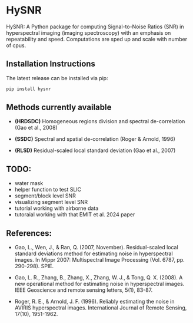 # HySNR

HySNR: A Python package for computing Signal-to-Noise Ratios (SNR) in hyperspectral imaging (imaging spectroscopy) with an emphasis on repeatability and speed. Computations are sped up and scale with number of cpus.


## Installation Instructions

The latest release can be installed via pip:

```bash
pip install hysnr
```

## Methods currently available
- __(HRDSDC)__ Homogeneous regions division and spectral de-correlation (Gao et al., 2008)

- __(SSDC)__ Spectral and spatial de-correlation (Roger & Arnold, 1996)

- __(RLSD)__ Residual-scaled local standard deviation (Gao et al., 2007)


## TODO:
- water mask
- helper function to test SLIC
- segment/block level SNR 
- visualizing segment level SNR
- tutorial working with airborne data
- tutoraial working with that EMIT et al. 2024 paper


## References:

- Gao, L., Wen, J., & Ran, Q. (2007, November). Residual-scaled local standard deviations method for estimating noise in hyperspectral images. In Mippr 2007: Multispectral Image Processing (Vol. 6787, pp. 290-298). SPIE.

- Gao, L. R., Zhang, B., Zhang, X., Zhang, W. J., & Tong, Q. X. (2008). A new operational method for estimating noise in hyperspectral images. IEEE Geoscience and remote sensing letters, 5(1), 83-87.

- Roger, R. E., & Arnold, J. F. (1996). Reliably estimating the noise in AVIRIS hyperspectral images. International Journal of Remote Sensing, 17(10), 1951-1962.

